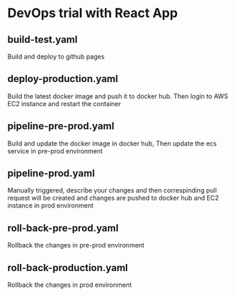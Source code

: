 # DevOps trial with React App

## build-test.yaml
Build and deploy to github pages
## deploy-production.yaml
Build the latest docker image and push it to docker hub. Then login to AWS EC2 instance and restart the container
## pipeline-pre-prod.yaml
Build and update the docker image in docker hub, Then update the ecs service in pre-prod environment
## pipeline-prod.yaml
Manually triggered, describe your changes and then correspinding pull request will be created and changes are pushed to docker hub and EC2 instance in prod environment
## roll-back-pre-prod.yaml
Rollback the changes in pre-prod environment
## roll-back-production.yaml 
Rollback the changes in prod environment

